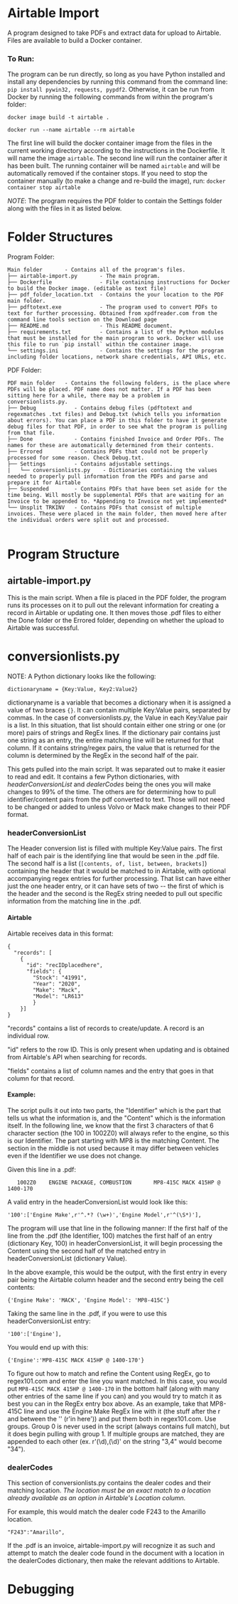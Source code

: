 # Airtable Import
A program designed to take PDFs and extract data for upload to Airtable. Files are available to build a Docker container.
### To Run:
The program can be run directly, so long as you have Python installed and install any dependencies by running this command from the command line: `pip install pywin32, requests, pypdf2`.
Otherwise, it can be run from Docker by running the following commands from within the program's folder:
```
docker image build -t airtable .

docker run --name airtable --rm airtable
```
The first line will build the docker container image from the files in the current working directory according to the instructions in the Dockerfile. It will name the image `airtable`.
The second line will run the container after it has been built. The running container will be named `airtable` and will be automatically removed if the container stops. If you need to stop the container manually (to make a change and re-build the image), run: `docker container stop airtable`

*NOTE*: The program requires the PDF folder to contain the Settings folder along with the files in it as listed below.

# Folder Structures
Program Folder:
```
Main folder       - Contains all of the program's files.
├── airtable-import.py       - The main program.
├── Dockerfile               - File containing instructions for Docker to build the Docker image. (editable as text file)
├── pdf_folder_location.txt  - Contains the your location to the PDF main folder.
├── pdftotext.exe            - The program used to convert PDFs to text for further processing. Obtained from xpdfreader.com from the command line tools section on the Download page
├── README.md                - This README document.
├── requirements.txt         - Contains a list of the Python modules that must be installed for the main program to work. Docker will use this file to run `pip install` within the container image.
└── settings.ini             - Contains the settings for the program including folder locations, network share credentials, API URLs, etc.
```

PDF Folder:
```
PDF main folder   - Contains the following folders, is the place where PDFs will be placed. PDF name does not matter. If a PDF has been sitting here for a while, there may be a problem in conversionlists.py.
├── Debug            - Contains debug files (pdftotext and regexmatches .txt files) and Debug.txt (which tells you information about errors). You can place a PDF in this folder to have it generate debug files for that PDF, in order to see what the program is pulling from that file.
├── Done             - Contains finished Invoice and Order PDFs. The names for these are automatically determined from their contents.
├── Errored          - Contains PDFs that could not be properly processed for some reason. Check Debug.txt.
├── Settings         - Contains adjustable settings.
|   └── conversionlists.py    - Dictionaries containing the values needed to properly pull information from the PDFs and parse and prepare it for Airtable
├── Suspended        - Contains PDFs that have been set aside for the time being. Will mostly be supplemental PDFs that are waiting for an Invoice to be appended to. *Appending to Invoice not yet implemented*
└── Unsplit TRKINV   - Contains PDFs that consist of multiple invoices. These were placed in the main folder, then moved here after the individual orders were split out and processed.
            
```
# Program Structure

## airtable-import.py
This is the main script. When a file is placed in the PDF folder, the program runs its processes on it to pull out the relevant information for creating a record in Airtable or updating one. It then moves those .pdf files to either the Done folder or the Errored folder, depending on whether the upload to Airtable was successful.

# conversionlists.py
NOTE: A Python dictionary looks like the following:
```
dictionaryname = {Key:Value, Key2:Value2}
```
   dictionaryname is a variable that becomes a dictionary when it is assigned a value of two braces `{}`. It can contain multiple Key:Value pairs, separated by commas. In the case of conversionlists.py, the Value in each Key:Value pair is a list. In this situation, that list should contain either one string or one (or more) pairs of strings and RegEx lines. If the dictionary pair contains just one string as an entry, the entire matching line will be returned for that column. If it contains string/regex pairs, the value that is returned for the column is determined by the RegEx in the second half of the pair.

This gets pulled into the main script. It was separated out to make it easier to read and edit. It contains a few Python dictionaries, with *headerConversionList* and *dealerCodes* being the ones you will make changes to 99% of the time. The others are for determining how to pull identifier/content pairs from the pdf converted to text. Those will not need to be changed or added to unless Volvo or Mack make changes to their PDF format.

### headerConversionList
The Header conversion list is filled with multiple Key:Value pairs. The first half of each pair is the identifying line that would be seen in the .pdf file. The second half is a list (`[contents, of, list, between, brackets]`) containing the header that it would be matched to in Airtable, with optional accompanying regex entries for further processing. That list can have either just the one header entry, or it can have sets of two -- the first of which is the header and the second is the RegEx string needed to pull out specific information from the matching line in the .pdf.

#### Airtable
Airtable receives data in this format:
```
{
  "records": [
    {
      "id": "recIDplacedhere",
      "fields": {
        "Stock": "41991",
        "Year": "2020",
        "Make": "Mack",
        "Model": "LR613"
        }
    }]
} 
```

"records" contains a list of records to create/update. A record is an individual row.

"id" refers to the row ID. This is only present when updating and is obtained from Airtable's API when searching for records.

"fields" contains a list of column names and the entry that goes in that column for that record.


#### Example:
The script pulls it out into two parts, the "Identifier" which is the part that tells us what the information is, and the "Content" which is the information itself. In the following line, we know that the first 3 characters of that 6 character section (the 100 in 1002Z0) will always refer to the engine, so this is our Identifier. The part starting with MP8 is the matching Content. The section in the middle is not used because it may differ between vehicles even if the Identifier we use does not change.


Given this line in a .pdf:

```
   1002Z0    ENGINE PACKAGE, COMBUSTION       MP8-415C MACK 415HP @ 1400-170
```

A valid entry in the headerConversionList would look like this:
```
'100':['Engine Make',r'^.*? (\w+)','Engine Model',r'^(\S*)'],
```

The program will use that line in the following manner:
If the first half of the line from the .pdf (the Identifier, 100) matches the first half of an entry (dictionary Key, 100) in headerConversionList, it will begin processing the Content using the second half of the matched entry in headerConversionList (dictionary Value).

In the above example, this would be the output, with the first entry in every pair being the Airtable column header and the second entry being the cell contents:
```
{'Engine Make': 'MACK', 'Engine Model': 'MP8-415C'}
```

Taking the same line in the .pdf, if you were to use this headerConversionList entry:

```
'100':['Engine'],
```

You would end up with this:
```
{'Engine':'MP8-415C MACK 415HP @ 1400-170'}
```

To figure out how to match and refine the Content using RegEx, go to regex101.com and enter the line you want matched. In this case, you would put `MP8-415C MACK 415HP @ 1400-170` in the bottom half (along with many other entries of the same line if you can) and you would try to match it as best you can in the RegEx entry box above. As an example, take that MP8-415C line and use the Engine Make RegEx line with it (the stuff after the r and between the '' (r'in here')) and put them both in regex101.com. Use groups. Group 0 is never used in the script (always contains full match), but it does begin pulling with group 1. If multiple groups are matched, they are appended to each other (ex. r'(\d),(\d)' on the string "3,4" would become "34").


### dealerCodes
This section of conversionlists.py contains the dealer codes and their matching location. *The location must be an exact match to a location already available as an option in Airtable's Location column.*

For example, this would match the dealer code F243 to the Amarillo location.

`"F243":"Amarillo",`

If the .pdf is an invoice, airtable-import.py will recognize it as such and attempt to match the dealer code found in the document with a location in the dealerCodes dictionary, then make the relevant additions to Airtable.

# Debugging
